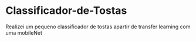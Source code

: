 # Classificador-de-Tostas
Realizei um pequeno classificador de tostas apartir de transfer learning com uma mobileNet
